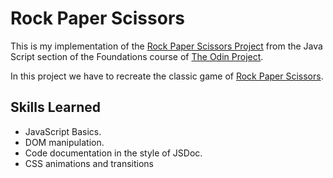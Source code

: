 # Rock Paper Scissors

This is my implementation of the [Rock Paper Scissors Project](https://www.theodinproject.com/lessons/foundations-rock-paper-scissors)
from the Java Script section of the Foundations course of [The Odin Project](https://www.theodinproject.com).

In this project we have to recreate the classic game of [Rock Paper Scissors](https://en.wikipedia.org/wiki/Rock_paper_scissors).


## Skills Learned
 - JavaScript Basics.
 - DOM manipulation.
 - Code documentation in the style of JSDoc.
 - CSS animations and transitions
